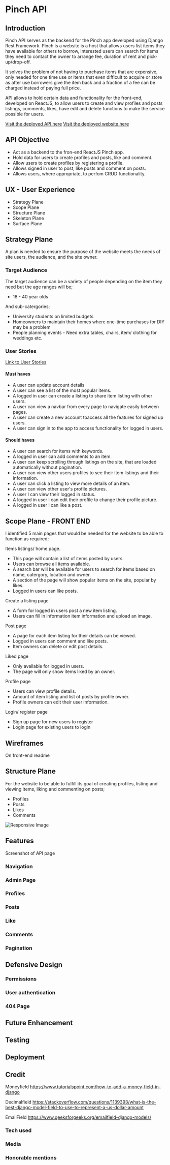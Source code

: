 # Pinch API

## Introduction

Pinch API serves as the backend for the Pinch app developed using Django Rest Framework. Pinch is a website is a host that allows users list items they have available for others to borrow, interested users can search for items they need to contact the owner to arrange fee, duration of rent and pick-up/drop-off.

It solves the problem of not having to purchase items that are expensive, only needed for one time use or items that even difficult to acquire or store as after use borrowers give the item back and a fraction of a fee can be charged instead of paying full price.

API allows to hold certain data and functionality for the front-end, developed on ReactJS, to allow users to create and view profiles and posts listings, comments, likes, have edit and delete functions to make the service possible for users.

[Visit the deployed API here](https://pinch-api-f947cf5f7bdc.herokuapp.com/)
[Visit the deployed website here](https://pinch-5e6e24dd12fc.herokuapp.com/)


## API Objective
* Act as a backend to the fron-end ReactJS Pinch app.
* Hold data for users to create profiles and posts, like and comment.
* Allow users to create profiles by registering a profile.
* Allows signed in user to post, like posts and comment on posts.
* Allows users, where appropriate, to perfom CRUD functionality.

## UX - User Experience
* Strategy Plane
* Scope Plane
* Structure Plane
* Skeleton Plane
* Surface Plane

## Strategy Plane
A plan is needed to ensure the purpose of the website meets the needs of site users, the audience, and the site owner.

### Target Audience
The target audience can be a variety of people depending on the item they need but the age ranges will be;
* 18 - 40 year olds

And sub-catergories;
* University students on limited budgets
* Homeowners to maintain their homes where one-time purchases for DIY may be a problem
* People planning events - Need extra tables, chairs, item/ clothing for weddings etc. 

### User Stories
[Link to User Stories](https://github.com/users/StringerMus/projects/7/views/1)

#### Must haves
* A user can update account details
* A user can see a list of the most popular items.
* A logged in user can create a listing to share item listing with other users.
* A user can view a navbar from every page to navigate easily between pages.
* A user can create a new account toaccess all the features for signed up users.
* A user can sign in to the app to access functionality for logged in users.

#### Should haves
* A user can search for items with keywords.
* A logged in user can add comments to an item.
* A user can keep scrolling through listings on the site, that are loaded automatically without pagination.
* A user can view other users profiles to see their item listings and their information.
* A user can click a listing to view more details of an item.
* A user can view other user's profile pictures.
* A user I can view their logged in status.
* A logged in user I can edit their profile to change their profile picture.
* A logged in user I can like a post.


## Scope Plane - FRONT END
I identified 5 main pages that would be needed for the website to be able to function as required;

Items listings/ home page.
* This page will contain a list of items posted by users.
* Users can browse all items available.
* A search bar will be available for users to search for items based on name, catergory, location and owner.
* A section of the page will show popular items on the site, popular by likes.
* Logged in users can like posts.

Create a listing page
* A form for logged in users post a new item listing.
* Users can fill in information item information and upload an image.

Post page
* A page for each item listing for their details can be viewed.
* Logged in users can comment and like posts.
* Item owners can delete or edit post details.

Liked page
* Only available for logged in users.
* The page will only show items liked by an owner.

Profile page
* Users can view profile details.
* Amount of item listing and list of posts by profile owner.
* Profile owners can edit their user information.

Login/ register page
* Sign up page for new users to register
* Login page for existing users to login


## Wireframes
On front-end readme


## Structure Plane
For the website to be able to fulfill its goal of creating profiles, listing and viewing items, liking and commenting on posts;
* Profiles
* Posts
* Likes
* Comments

![Responsive Image](media/structure_pl/database_flowchart.JPG)


## Features
Screenshot of API page
### Navigation

### Admin Page

### Profiles

### Posts

### Like

### Comments

### Pagination


## Defensive Design

### Permissions

### User authentication

### 404 Page


## Future Enhancement


## Testing


## Deployment



## Credit

Moneyfield
https://www.tutorialspoint.com/how-to-add-a-money-field-in-django

Decimalfield
https://stackoverflow.com/questions/1139393/what-is-the-best-django-model-field-to-use-to-represent-a-us-dollar-amount

EmailField
https://www.geeksforgeeks.org/emailfield-django-models/

### Tech used

### Media

### Honorable mentions